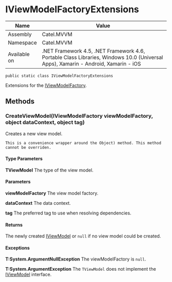 

# IViewModelFactoryExtensions

Name|Value
---|---
Assembly|Catel.MVVM
Namespace|Catel.MVVM
Available on|.NET Framework 4.5, .NET Framework 4.6, Portable Class Libraries, Windows 10.0 (Universal Apps), Xamarin - Android, Xamarin - iOS

```
public static class IViewModelFactoryExtensions
```

Extensions for the [IViewModelFactory](#).



## Methods

### CreateViewModel<TViewModel>(IViewModelFactory viewModelFactory, object dataContext, object tag)

Creates a new view model.
    


    This is a convenience wrapper around the Object) method. This method cannot be overriden.

#### Type Parameters

**TViewModel**
The type of the view model.

#### Parameters

**viewModelFactory**
The view model factory.

**dataContext**
The data context.

**tag**
The preferred tag to use when resolving dependencies.

#### Returns

The newly created [IViewModel](#) or ```null``` if no view model could be created.

#### Exceptions

**T:System.ArgumentNullException**
The viewModelFactory is ```null```.

**T:System.ArgumentException**
The ```TViewModel``` does not implement the [IViewModel](#) interface.



